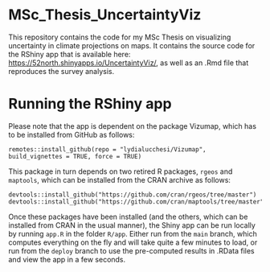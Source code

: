 # MSc_Thesis_UncertaintyViz
This repository contains the code for my MSc Thesis on visualizing uncertainty in climate projections on maps. It contains the source code for the RShiny app that is available here: https://52north.shinyapps.io/UncertaintyViz/, as well as an .Rmd file that reproduces the survey analysis.

# Running the RShiny app
Please note that the app is dependent on the package Vizumap, which has to be installed from GitHub as follows:
```
remotes::install_github(repo = "lydialucchesi/Vizumap", build_vignettes = TRUE, force = TRUE)
```
This package in turn depends on two retired R packages, `rgeos` and `maptools`, which can be installed from the CRAN archive as follows:
```
devtools::install_github("https://github.com/cran/rgeos/tree/master")
devtools::install_github("https://github.com/cran/maptools/tree/master")
```
Once these packages have been installed (and the others, which can be installed from CRAN in the usual manner), the Shiny app can be run locally by running `app.R` in the folder `R/app`. Either run from the `main` branch, which computes everything on the fly and will take quite a few minutes to load, or run from the `deploy` branch to use the pre-computed results in .RData files and view the app in a few seconds.

